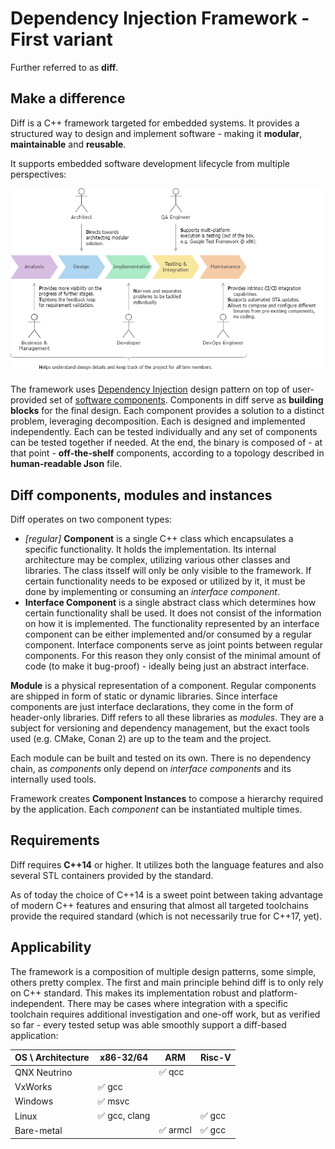 # Dependency Injection Framework - First variant
Further referred to as **diff**.

## Make a difference
Diff is a C++ framework targeted for embedded systems. It provides a structured way to design and implement software - making it **modular**, **maintainable** and **reusable**. 

It supports embedded software development lifecycle from multiple perspectives:

<p align="center"><img src="img/sdlc.png" width="801" alt="Diff support for SDLC."/></p>

The framework uses [Dependency Injection](https://en.wikipedia.org/wiki/Dependency_injection) design pattern on top of user-provided set of [software components](https://en.wikipedia.org/wiki/Software_component). Components in diff serve as **building blocks** for the final design. Each component provides a solution to a distinct problem, leveraging decomposition. Each is designed and implemented independently. Each can be tested individually and any set of components can be tested together if needed. At the end, the binary is composed of - at that point - **off-the-shelf** components, according to a topology described in **human-readable Json** file. 

## Diff components, modules and instances
Diff operates on two component types:
- _[regular]_ **Component** is a single C++ class which encapsulates a specific functionality. It holds the implementation. Its internal architecture may be complex, utilizing various other classes and libraries. The class itsself will only be only visible to the framework. If certain functionality needs to be exposed or utilized by it, it must be done by implementing or consuming an _interface component_.
- **Interface Component** is a single abstract class which determines how certain functionality shall be used. It does not consist of the information on how it is implemented. The functionality represented by an interface component can be either implemented and/or consumed by a regular component. Interface components serve as joint points between regular components. For this reason they only consist of the minimal amount of code (to make it bug-proof) - ideally being just an abstract interface.

**Module** is a physical representation of a component. Regular components are shipped in form of static or dynamic libraries. Since interface components are just interface declarations, they come in the form of header-only libraries. Diff refers to all these libraries as _modules_. They are a subject for versioning and dependency management, but the exact tools used (e.g. CMake, Conan 2) are up to the team and the project. 

Each module can be built and tested on its own. There is no dependency chain, as _components_ only depend on _interface components_ and its internally used tools. 

Framework creates **Component Instances** to compose a hierarchy required by the application. Each _component_ can be instantiated multiple times.

## Requirements
Diff requires **C++14** or higher. It utilizes both the language features and also several STL containers provided by the standard. 

As of today the choice of C++14 is a sweet point between taking advantage of modern C++ features and ensuring that almost all targeted toolchains provide the required standard (which is not necessarily true for C++17, yet). 

## Applicability
The framework is a composition of multiple design patterns, some simple, others pretty complex. The first and main principle behind diff is to only rely on C++ standard. This makes its implementation robust and platform-independent. There may be cases where integration with a specific toolchain requires additional investigation and one-off work, but as verified so far - every tested setup was able smoothly support a diff-based application:

<p align="center">
<table><thead>
  <tr>
    <th>OS \ Architecture</th>
    <th>x86-32/64</th>
    <th>ARM</th>
    <th>Risc-V</th>
  </tr></thead>
<tbody>
  <tr>
    <td>QNX Neutrino</td>
    <td></td>
    <td>✅ qcc</td>
    <td></td>
  </tr>
  <tr>
    <td>VxWorks</td>
    <td>✅ gcc</td>
    <td></td>
    <td></td>
  </tr>
  <tr>
    <td>Windows</td>
    <td>✅ msvc</td>
    <td></td>
    <td></td>
  </tr>
  <tr>
    <td>Linux</td>
    <td>✅ gcc, clang</td>
    <td></td>
    <td>✅ gcc</td>
  </tr>
  <tr>
    <td>Bare-metal</td>
    <td></td>
    <td>✅ armcl</td>
    <td>✅ gcc</td>
  </tr>
</tbody>
</table>
</p>
